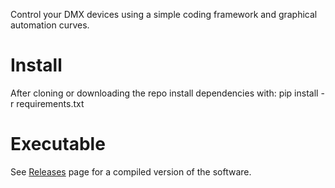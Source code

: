 Control your DMX devices using a simple coding framework and graphical automation curves.

# Install
After cloning or downloading the repo install dependencies with:
pip install -r requirements.txt

# Executable
See [Releases](https://github.com/marcdjulien/codedmx/releases) page for a compiled version of the software.
